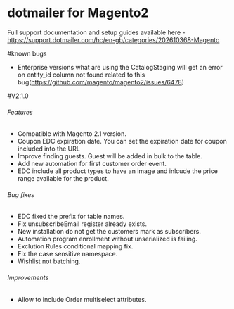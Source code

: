 
dotmailer for Magento2
==========================================

Full support documentation and setup guides available here - https://support.dotmailer.com/hc/en-gb/categories/202610368-Magento


#known bugs 

 - Enterprise versions what are using the CatalogStaging will get an error on entity_id column not found related to this bug(https://github.com/magento/magento2/issues/6478)

#V2.1.0
###### Features
 - Compatible with Magento 2.1 version.
 - Coupon EDC expiration date. You can set the expiration date for coupon included into the URL
 - Improve finding guests. Guest will be added in bulk to the table.
 - Add new automation for first customer order event.
 - EDC include all product types to have an image and inlcude the price range available for the product.   

###### Bug fixes
 - EDC fixed the prefix for table names.
 - Fix unsubscribeEmail register already exists.
 - New installation do not get the customers mark as subscribers.
 - Automation program enrollment without unserialized is failing.
 - Exclution Rules conditional mapping fix.
 - Fix the case sensitive namespace.
 - Wishlist not batching.

###### Improvements
 - Allow to include Order multiselect attributes. 


